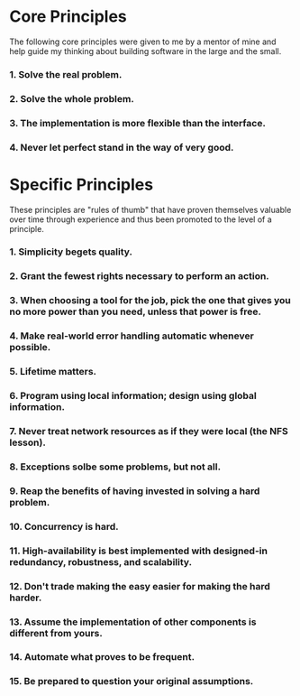 # Core Principles
The following core principles were given to me by a mentor of mine and help guide my thinking about building software in the large and the small.

### 1. Solve the real problem.
### 2. Solve the whole problem.
### 3. The implementation is more flexible than the interface.
### 4. Never let perfect stand in the way of very good.

# Specific Principles
These principles are "rules of thumb" that have proven themselves valuable over time through experience and thus been promoted to the level of a principle.

### 1. Simplicity begets quality.
### 2. Grant the fewest rights necessary to perform an action.
### 3. When choosing a tool for the job, pick the one that gives you no more power than you need, unless that power is free.
### 4. Make real-world error handling automatic whenever possible.
### 5. Lifetime matters.
### 6. Program using local information; design using global information.
### 7. Never treat network resources as if they were local (the NFS lesson).
### 8. Exceptions solbe some problems, but not all.
### 9. Reap the benefits of having invested in solving a hard problem.
### 10. Concurrency is hard.
### 11. High-availability is best implemented with designed-in redundancy, robustness, and scalability.
### 12. Don't trade making the easy easier for making the hard harder.
### 13. Assume the implementation of other components is different from yours.
### 14. Automate what proves to be frequent.
### 15. Be prepared to question your original assumptions.
